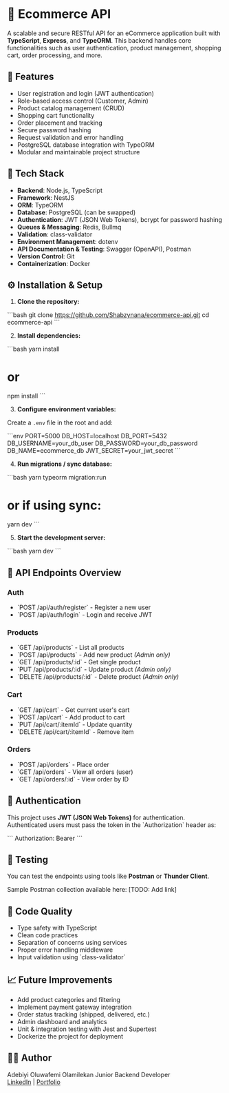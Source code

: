 # 🛒 Ecommerce API

A scalable and secure RESTful API for an eCommerce application built with **TypeScript**, **Express**, and **TypeORM**. This backend handles core functionalities such as user authentication, product management, shopping cart, order processing, and more.

## 🚀 Features

- User registration and login (JWT authentication)
- Role-based access control (Customer, Admin)
- Product catalog management (CRUD)
- Shopping cart functionality
- Order placement and tracking
- Secure password hashing
- Request validation and error handling
- PostgreSQL database integration with TypeORM
- Modular and maintainable project structure

## 🧱 Tech Stack

- **Backend**: Node.js, TypeScript
- **Framework**: NestJS
- **ORM**: TypeORM
- **Database**: PostgreSQL (can be swapped)
- **Authentication**: JWT (JSON Web Tokens), bcrypt for password hashing
- **Queues & Messaging**: Redis, Bullmq
- **Validation**: class-validator
- **Environment Management**: dotenv
- **API Documentation & Testing**: Swagger (OpenAPI), Postman
- **Version Control**: Git
- **Containerization**: Docker

## ⚙️ Installation & Setup

1. **Clone the repository:**

\`\`\`bash
git clone https://github.com/Shabzynana/ecommerce-api.git
cd ecommerce-api
\`\`\`

2. **Install dependencies:**

\`\`\`bash
yarn install
# or
npm install
\`\`\`

3. **Configure environment variables:**

Create a `.env` file in the root and add:

\`\`\`env
PORT=5000
DB_HOST=localhost
DB_PORT=5432
DB_USERNAME=your_db_user
DB_PASSWORD=your_db_password
DB_NAME=ecommerce_db
JWT_SECRET=your_jwt_secret
\`\`\`

4. **Run migrations / sync database:**

\`\`\`bash
yarn typeorm migration:run
# or if using sync:
yarn dev
\`\`\`

5. **Start the development server:**

\`\`\`bash
yarn dev
\`\`\`

## 📌 API Endpoints Overview

### Auth

- \`POST /api/auth/register\` - Register a new user
- \`POST /api/auth/login\` - Login and receive JWT

### Products

- \`GET /api/products\` - List all products
- \`POST /api/products\` - Add new product *(Admin only)*
- \`GET /api/products/:id\` - Get single product
- \`PUT /api/products/:id\` - Update product *(Admin only)*
- \`DELETE /api/products/:id\` - Delete product *(Admin only)*

### Cart

- \`GET /api/cart\` - Get current user's cart
- \`POST /api/cart\` - Add product to cart
- \`PUT /api/cart/:itemId\` - Update quantity
- \`DELETE /api/cart/:itemId\` - Remove item

### Orders

- \`POST /api/orders\` - Place order
- \`GET /api/orders\` - View all orders (user)
- \`GET /api/orders/:id\` - View order by ID

## 🔐 Authentication

This project uses **JWT (JSON Web Tokens)** for authentication. Authenticated users must pass the token in the \`Authorization\` header as:

\`\`\`
Authorization: Bearer <token>
\`\`\`

## 🧪 Testing

You can test the endpoints using tools like **Postman** or **Thunder Client**.

Sample Postman collection available here: [TODO: Add link]

## 🧼 Code Quality

- Type safety with TypeScript
- Clean code practices
- Separation of concerns using services
- Proper error handling middleware
- Input validation using \`class-validator\`

## 📈 Future Improvements

- Add product categories and filtering
- Implement payment gateway integration
- Order status tracking (shipped, delivered, etc.)
- Admin dashboard and analytics
- Unit & integration testing with Jest and Supertest
- Dockerize the project for deployment

## 🧑‍💻 Author

Adebiyi Oluwafemi Olamilekan
Junior Backend Developer  
[LinkedIn](https://www.linkedin.com/in/your-profile) | [Portfolio](https://your-portfolio.com)


